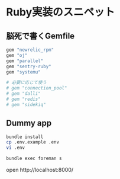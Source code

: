 # Ruby実装のスニペット
## 脳死で書くGemfile
```ruby
gem "newrelic_rpm"
gem "oj"
gem "parallel"
gem "sentry-ruby"
gem "systemu"

# 必要に応じて使う
# gem "connection_pool"
# gem "dalli"
# gem "redis"
# gem "sidekiq"
```

## Dummy app
```bash
bundle install
cp .env.example .env
vi .env

bundle exec foreman s
```

open http://localhost:8000/
